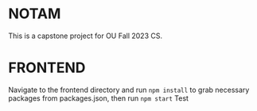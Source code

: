 # NOTAM
This is a capstone project for OU Fall 2023 CS.

# FRONTEND
Navigate to the frontend directory and run `npm install` to grab necessary packages from packages.json, then run `npm start`
Test
